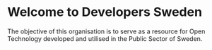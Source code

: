 # Welcome to Developers Sweden

The objective of this organisation is to serve as a resource for Open Technology developed and utilised in the Public Sector of Sweden.
